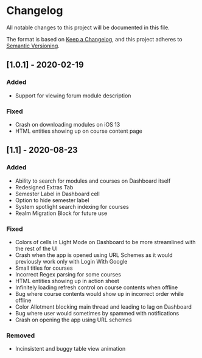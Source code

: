 # Changelog
All notable changes to this project will be documented in this file.

The format is based on [Keep a Changelog](https://keepachangelog.com/en/1.0.0/),
and this project adheres to [Semantic Versioning](https://semver.org/spec/v2.0.0.html).

## [1.0.1] - 2020-02-19
### Added
- Support for viewing forum module description
### Fixed
- Crash on downloading modules on iOS 13
- HTML entities showing up on course content page

## [1.1] - 2020-08-23
### Added
- Ability to search for modules and courses on Dashboard itself
- Redesigned Extras Tab
- Semester Label in Dashboard cell
- Option to hide semester label
- System spotlight search indexing for courses
- Realm Migration Block for future use

### Fixed
- Colors of cells in Light Mode on Dashboard to be more streamlined with the rest of the UI
- Crash when the app is opened using URL Schemes as it would previously work only with Login With Google
- Small titles for courses
- Incorrect Regex parsing for some courses
- HTML entities showing up in action sheet
- Infinitely loading refresh control on course contents when offline
- Bug where course contents would show up in incorrect order while offline
- Color Allotment blocking main thread and leading to lag on Dashboard
- Bug where user would sometimes by spammed with notifications
- Crash on opening the app using URL schemes

### Removed
- Incinsistent and buggy table view animation
